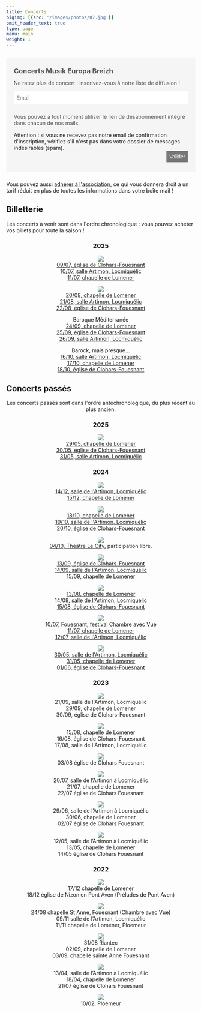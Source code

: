 ```yaml
---
title: Concerts
bigimg: [{src: '/images/photos/07.jpg'}]
omit_header_text: true
type: page
menu: main
weight: 1
---
```


<form method="post" action="https://newsletter.infomaniak.com/external/submit" class="inf-form" target="_blank"><input type="email" name="email" style="display:none" /><input type="hidden" name="key" value="eyJpdiI6ImxMZ3p5U2JIRDhLRWRUXC9KTnFxeDNDOVAzN2pTN21JMGhIbW9SdVRua0NNPSIsInZhbHVlIjoiT0F5bklPZ0d5V3c2aGFTTnlYam9jVmVqUTJkVWhidjBUQ2lMVlNMb2FaVT0iLCJtYWMiOiI5OTA4ZjhjZGUxMGUwMzRjNjZhZGZhMTJhMDBhYjczODk4NzUyYzQ3ODZiNWVlNWQ2YmUwYjA5YTk1OGQyMjQ1In0="><input type="hidden" name="webform_id" value="16806"><style> .inf-main_d6da0257d11fb247f4a607bae48f69d1{ background-color:#f5f5f5; padding:25px 20px; margin:25px auto; } .inf-main_d6da0257d11fb247f4a607bae48f69d1 .inf-content { margin-top:13px;} .inf-main_d6da0257d11fb247f4a607bae48f69d1 h4, .inf-main_d6da0257d11fb247f4a607bae48f69d1 span, .inf-main_d6da0257d11fb247f4a607bae48f69d1 label, .inf-main_d6da0257d11fb247f4a607bae48f69d1 input, .inf-main_d6da0257d11fb247f4a607bae48f69d1 .inf-submit, .inf-main_d6da0257d11fb247f4a607bae48f69d1 .inf-success p a { color:#555555; font-size:14px; } .inf-main_d6da0257d11fb247f4a607bae48f69d1 h4{ font-size:18px; margin:0px 0px 13px 0px; } .inf-main_d6da0257d11fb247f4a607bae48f69d1 h4, .inf-main_d6da0257d11fb247f4a607bae48f69d1 label{ font-weight:bold; } .inf-main_d6da0257d11fb247f4a607bae48f69d1 .inf-input { margin-bottom:7px; } .inf-main_d6da0257d11fb247f4a607bae48f69d1 label { display:block;} .inf-main_d6da0257d11fb247f4a607bae48f69d1 input{ height:35px; color:#999999; border: 1px solid #E9E9E9; border:none; padding-left:7px; } .inf-main_d6da0257d11fb247f4a607bae48f69d1 .inf-input.inf-error label, .inf-main_d6da0257d11fb247f4a607bae48f69d1 .inf-input.inf-error span.inf-message{ color: #cc0033; } .inf-main_d6da0257d11fb247f4a607bae48f69d1 .inf-input.inf-error input{ border: 1px solid #cc0033; } .inf-main_d6da0257d11fb247f4a607bae48f69d1 .inf-input input { width:100%;} .inf-main_d6da0257d11fb247f4a607bae48f69d1 .inf-input.inf-error span.inf-message { display: block; } .inf-main_d6da0257d11fb247f4a607bae48f69d1 .inf-submit { text-align:right;} .inf-main_d6da0257d11fb247f4a607bae48f69d1 .inf-submit input{ background-color:#777777; color:#ffffff; border:none; font-weight: normal; height:auto; padding:7px; } .inf-main_d6da0257d11fb247f4a607bae48f69d1 .inf-submit input.disabled{ opacity: 0.4; } .inf-btn { color: rgb(85, 85, 85); border: medium none; font-weight: normal; height: auto; padding: 7px; display: inline-block; background-color: white; box-shadow: 0px 1px 1px rgba(0, 0, 0, 0.24); border-radius: 2px; line-height: 1em; } .inf-rgpd { margin:25px 0px 15px 0px; color:#555555; } </style> <div class="inf-main_d6da0257d11fb247f4a607bae48f69d1"> <h4>Concerts Musik Europa Breizh</h4> <span>Ne ratez plus de concert : inscrivez-vous à notre liste de diffusion !</span> <div class="inf-success" style="display:none"> <h4>Votre inscription a été enregistrée avec succès !</h4> <p> <a href="#" class="inf-btn">&laquo;</a> </p> </div> <div class="inf-content"> <div class="inf-input inf-input-text"> <input type="text" name="inf[1]" data-inf-meta = "1" data-inf-error = "Merci de renseigner une adresse email" required="required" placeholder="Email" > </div> <div class="inf-rgpd">Vous pouvez à tout moment utiliser le lien de désabonnement intégré dans chacun de nos mails.</div> 
<div>Attention : si vous ne recevez pas notre email de confirmation d'inscription, vérifiez s'il n'est pas dans votre dossier de messages indésirables (spam).</div>
<div class="inf-submit"> <input type="submit" name="" value="Valider"> </div> </div> </div> </form>

Vous pouvez aussi [adhérer à l'association](/adhesion), ce
qui vous donnera droit à un tarif réduit en plus de toutes les
informations dans votre boîte mail !

## Billetterie

Les concerts à venir sont dans l'ordre chronologique : vous pouvez acheter vos billets pour toute la saison !

<center>

### 2025

![](/images/concerts/2025-DPL.png)<br/>
[09/07, église de Clohars-Fouesnant](/reservations/2025-07-09)<br>
[10/07, salle Artimon, Locmiquélic](/reservations/2025-07-10)<br>
[11/07, chapelle de Lomener](/reservations/2025-07-11)


![](/images/concerts/2025-chants-croises.png)<br/>
[20/08, chapelle de Lomener](/reservations/2025-08-20)<br>
[21/08, salle Artimon, Locmiquélic](/reservations/2025-08-21)<br>
[22/08, église de Clohars-Fouesnant](/reservations/2025-08-22)


Baroque Méditerranée<br>
[24/09, chapelle de Lomener](/reservations/2025-09-24)<br>
[25/09, église de Clohars-Fouesnant](/reservations/2025-09-25)<br>
[26/09, salle Artimon, Locmiquélic](/reservations/2025-09-26)


Barock, mais presque...<br>
[16/10, salle Artimon, Locmiquélic](/reservations/2025-10-16)<br>
[17/10, chapelle de Lomener](/reservations/2025-10-17)<br>
[18/10, église de Clohars-Fouesnant](/reservations/2025-10-18)






</center>

## Concerts passés

<center>

Les concerts passés sont dans l'ordre antéchronologique, du plus récent au plus ancien.

### 2025

![](/images/concerts/2025-bocca.png)<br/>
[29/05, chapelle de Lomener](/reservations/2025-05-29)<br>
[30/05, église de Clohars-Fouesnant](/reservations/2025-05-30)<br>
[31/05, salle Artimon, Locmiquélic](/reservations/2025-05-31)

### 2024

![](/images/concerts/2024-favorite.png)<br/>
[14/12, salle de l'Artimon, Locmiquélic](/reservations/2024-12-14)<br/>
[15/12, chapelle de Lomener](/reservations/2024-12-15)<br/>


![](/images/concerts/2024-badinage.png)<br/>
[18/10, chapelle de Lomener](/reservations/2024-10-18)<br/>
[19/10, salle de l'Artimon, Locmiquélic](/reservations/2024-10-19)<br/>
[20/10, église de Clohars-Fouesnant](/reservations/2024-10-20)<br/>


[![](/images/concerts/2024-chimeres.png)](/posts/2024-09-20-chimeres-acoustiques/)<br/>
[04/10, Théâtre Le City](/posts/2024-09-20-chimeres-acoustiques/), participation libre.


![](/images/concerts/2024-miroir.png)<br/>
[13/09, église de Clohars-Fouesnant](/reservations/2024-09-13)<br/>
[14/09, salle de l'Artimon, Locmiquélic](/reservations/2024-09-14)<br/>
[15/09, chapelle de Lomener](/reservations/2024-09-15)<br/>


![](/images/concerts/2024-giardino.png)<br/>
[13/08, chapelle de Lomener](/reservations/2024-08-13)<br/>
[14/08, salle de l'Artimon, Locmiquélic](/reservations/2024-08-14)<br/>
[15/08, église de Clohars-Fouesnant](/reservations/2024-08-15)<br/>


![](/images/concerts/2024-sacqueboutiers.png)<br/>
[10/07, Fouesnant, festival Chambre avec Vue](/reservations/2024-07-10)<br/>
[11/07, chapelle de Lomener](/reservations/2024-07-11)<br/>
[12/07, salle de l'Artimon, Locmiquélic](/reservations/2024-07-12)<br/>

![](/images/concerts/2024-trio-nuit-dete.png)<br/>
[30/05, salle de l'Artimon, Locmiquélic](/reservations/2024-05-30)<br/>
[31/05, chapelle de Lomener](/reservations/2024-05-31)<br/>
[01/06, église de Clohars-Fouesnant](/reservations/2024-06-01)


### 2023

![](/images/concerts/baroque-trombone.jpg)<br/>
21/09, salle de l'Artimon, Locmiquélic<br/>
29/09, chapelle de Lomener<br/>
30/09, église de Clohars-Fouesnant

![](/images/concerts/la-grande-traversee.jpg)<br/>
15/08, chapelle de Lomener<br/>
16/08, église de Clohars-Fouesnant<br/>
17/08, salle de l'Artimon, Locmiquélic

![](/images/concerts/france-angleterre.jpg)<br/>
03/08 église de Clohars Fouesnant
  
![](/images/concerts/hautbois-dmon-coeur.jpg)<br/>
20/07, salle de l’Artimon à Locmiquélic<br/>
21/07, chapelle de Lomener<br/>
22/07 église de Clohars Fouesnant

![](/images/concerts/regale-clavecin.jpg)<br/>
29/06, salle de l’Artimon à Locmiquélic<br/>
30/06, chapelle de Lomener<br/>
02/07 église de Clohars Fouesnant

![](/images/concerts/labyrinthe2.jpg)<br/>
12/05, salle de l’Artimon à Locmiquélic<br/>
13/05, chapelle de Lomener<br/>
14/05 église de Clohars Fouesnant

### 2022

![](/images/concerts/noel.jpg)<br/>
17/12 chapelle de Lomener<br/>
18/12 église de Nizon en Pont Aven (Préludes de Pont Aven)

![](/images/concerts/anniversaires.jpg)<br/>
24/08 chapelle St Anne, Fouesnant (Chambre avec Vue)<br/>
09/11 salle de l’Artimon, Locmiquélic<br/>
11/11 chapelle de Lomener, Ploemeur

![](/images/concerts/serpent.jpg)<br/>
31/08 Riantec<br/>
02/09, chapelle de Lomener<br/>
03/09, chapelle sainte Anne Fouesnant

![](/images/concerts/pascal.jpg)<br/>
13/04, salle de l’Artimon à Locmiquélic<br/>
18/04, chapelle de Lomener<br/>
21/07 église de Clohars Fouesnant

![](/images/concerts/tartuffe.jpg)<br/>
10/02, Ploemeur

</center>
